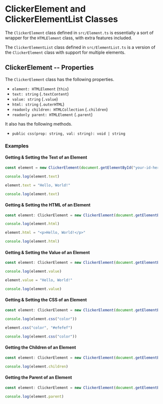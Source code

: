 # ClickerElement and ClickerElementList Classes

The `ClickerElement` class defined in `src/Element.ts` is essentially a sort of wrapper for the `HTMLElement` class, with extra features included.

The `ClickerElementList` class defined in `src/ElementList.ts` is a version of the `ClickerElement` class with support for multiple elements.

## ClickerElement -- Properties

The `ClickerElement` class has the following properties.

* `element: HTMLElement` (`this`)
* `text: string` (`.textContent`)
* `value: string` (`.value`)
* `html: string` (`.outerHTML`)
* `readonly children: HTMLCollection` (`.children`)
* `readonly parent: HTMLElement` (`.parent`)

It also has the following methods.

* `public css(prop: string, val: string): void | string`

### Examples

#### Getting & Setting the Text of an Element

```typescript
const element = new ClickerElement(document.getElementById("your-id-here"))

console.log(element.text)

element.text = "Hello, World!"

console.log(element.text)
```

#### Getting & Setting the HTML of an Element

```typescript
const element: ClickerElement = new ClickerElement(document.getElementById("your-id-here"))

console.log(element.html)

element.html = "<p>Hello, World!</p>"

console.log(element.html)
```

#### Getting & Setting the Value of an Element

```typescript
const element: ClickerElement = new ClickerElement(document.getElementById("your-id-here"))

console.log(element.value)

element.value = "Hello, World!"

console.log(element.value)
```

#### Getting & Setting the CSS of an Element

```typescript
const element: ClickerElement = new ClickerElement(document.getElementById("your-id-here"))

console.log(element.css("color"))

element.css("color", "#efefef")

console.log(element.css("color"))
```

#### Getting the Children of an Element

```typescript
const element: ClickerElement = new ClickerElement(document.getElementById("your-id-here"))

console.log(element.children)
```

#### Getting the Parent of an Element

```typescript
const element: ClickerElement = new ClickerElement(document.getElementById("your-id-here"))

console.log(element.parent)
```
